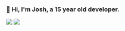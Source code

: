 <!-- Variables for README -->
[atlas-repo]: https://github.com/atlas-development

### 👋 Hi, I'm Josh, a 15 year old developer.

<a href="#"><img src="https://github-readme-stats.vercel.app/api?username=onlyjot&show_icons=true&count_private=true&include_all_commits=true&hide_title=true"/></a>
<a href="#"><img src="https://github-readme-stats.vercel.app/api/top-langs?username=onlyjot"/></a>
